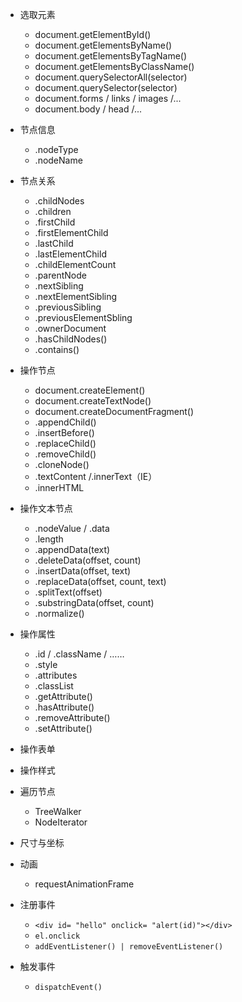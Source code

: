 - 选取元素
  + document.getElementById()
  + document.getElementsByName()
  + document.getElementsByTagName()
  + document.getElementsByClassName()
  + document.querySelectorAll(selector)
  + document.querySelector(selector)
  + document.forms / links / images /...
  + document.body / head /...


- 节点信息
  + .nodeType
  + .nodeName


- 节点关系
  + .childNodes
  + .children
  + .firstChild
  + .firstElementChild
  + .lastChild
  + .lastElementChild
  + .childElementCount
  + .parentNode
  + .nextSibling
  + .nextElementSibling
  + .previousSibling
  + .previousElementSbling
  + .ownerDocument
  + .hasChildNodes()
  + .contains()


- 操作节点
  + document.createElement()
  + document.createTextNode()
  + document.createDocumentFragment()
  + .appendChild()
  + .insertBefore()
  + .replaceChild()
  + .removeChild()
  + .cloneNode()
  + .textContent /.innerText（IE）
  + .innerHTML


- 操作文本节点
  + .nodeValue / .data
  + .length
  + .appendData(text)
  + .deleteData(offset, count)
  + .insertData(offset, text)
  + .replaceData(offset, count, text)
  + .splitText(offset)
  + .substringData(offset, count)
  + .normalize()


- 操作属性
  + .id / .className / ……
  + .style
  + .attributes
  + .classList
  + .getAttribute()
  + .hasAttribute()
  + .removeAttribute()
  + .setAttribute()


- 操作表单


- 操作样式


- 遍历节点
  + TreeWalker
  + NodeIterator


- 尺寸与坐标


- 动画
  + requestAnimationFrame


- 注册事件
  + `<div id= "hello" onclick= "alert(id)"></div>`
  + `el.onclick`
  + `addEventListener() | removeEventListener()`

- 触发事件
  + `dispatchEvent()`


